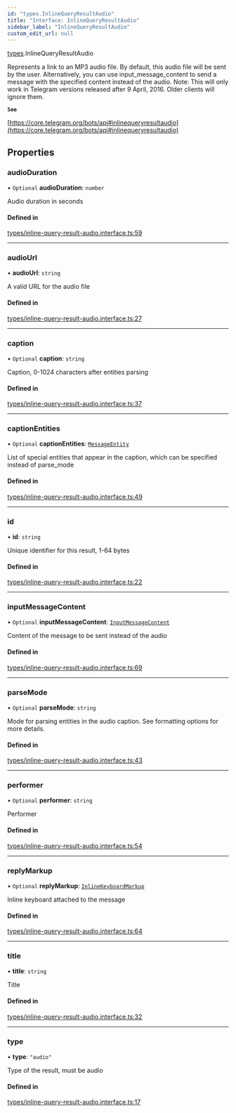 ```yaml
---
id: "types.InlineQueryResultAudio"
title: "Interface: InlineQueryResultAudio"
sidebar_label: "InlineQueryResultAudio"
custom_edit_url: null
---
```


[types](../modules/types.md).InlineQueryResultAudio

Represents a link to an MP3 audio file. By default, this audio file will be sent
by the user. Alternatively, you can use input_message_content to send a message
with the specified content instead of the audio.
Note: This will only work in Telegram versions released after 9 April, 2016.
Older clients will ignore them.

**`See`**

[https://core.telegram.org/bots/api#inlinequeryresultaudio](https://core.telegram.org/bots/api#inlinequeryresultaudio)

## Properties

### audioDuration

• `Optional` **audioDuration**: `number`

Audio duration in seconds

#### Defined in

[types/inline-query-result-audio.interface.ts:59](https://github.com/DeityLamb/telegramjs/blob/32b4cca/packages/common/lib/interfaces/types/inline-query-result-audio.interface.ts#L59)

___

### audioUrl

• **audioUrl**: `string`

A valid URL for the audio file

#### Defined in

[types/inline-query-result-audio.interface.ts:27](https://github.com/DeityLamb/telegramjs/blob/32b4cca/packages/common/lib/interfaces/types/inline-query-result-audio.interface.ts#L27)

___

### caption

• `Optional` **caption**: `string`

Caption, 0-1024 characters after entities parsing

#### Defined in

[types/inline-query-result-audio.interface.ts:37](https://github.com/DeityLamb/telegramjs/blob/32b4cca/packages/common/lib/interfaces/types/inline-query-result-audio.interface.ts#L37)

___

### captionEntities

• `Optional` **captionEntities**: [`MessageEntity`](types.MessageEntity.md)

List of special entities that appear in the caption, which can be specified
instead of parse_mode

#### Defined in

[types/inline-query-result-audio.interface.ts:49](https://github.com/DeityLamb/telegramjs/blob/32b4cca/packages/common/lib/interfaces/types/inline-query-result-audio.interface.ts#L49)

___

### id

• **id**: `string`

Unique identifier for this result, 1-64 bytes

#### Defined in

[types/inline-query-result-audio.interface.ts:22](https://github.com/DeityLamb/telegramjs/blob/32b4cca/packages/common/lib/interfaces/types/inline-query-result-audio.interface.ts#L22)

___

### inputMessageContent

• `Optional` **inputMessageContent**: [`InputMessageContent`](../modules/types.md#inputmessagecontent)

Content of the message to be sent instead of the audio

#### Defined in

[types/inline-query-result-audio.interface.ts:69](https://github.com/DeityLamb/telegramjs/blob/32b4cca/packages/common/lib/interfaces/types/inline-query-result-audio.interface.ts#L69)

___

### parseMode

• `Optional` **parseMode**: `string`

Mode for parsing entities in the audio caption. See formatting options for more
details.

#### Defined in

[types/inline-query-result-audio.interface.ts:43](https://github.com/DeityLamb/telegramjs/blob/32b4cca/packages/common/lib/interfaces/types/inline-query-result-audio.interface.ts#L43)

___

### performer

• `Optional` **performer**: `string`

Performer

#### Defined in

[types/inline-query-result-audio.interface.ts:54](https://github.com/DeityLamb/telegramjs/blob/32b4cca/packages/common/lib/interfaces/types/inline-query-result-audio.interface.ts#L54)

___

### replyMarkup

• `Optional` **replyMarkup**: [`InlineKeyboardMarkup`](types.InlineKeyboardMarkup.md)

Inline keyboard attached to the message

#### Defined in

[types/inline-query-result-audio.interface.ts:64](https://github.com/DeityLamb/telegramjs/blob/32b4cca/packages/common/lib/interfaces/types/inline-query-result-audio.interface.ts#L64)

___

### title

• **title**: `string`

Title

#### Defined in

[types/inline-query-result-audio.interface.ts:32](https://github.com/DeityLamb/telegramjs/blob/32b4cca/packages/common/lib/interfaces/types/inline-query-result-audio.interface.ts#L32)

___

### type

• **type**: ``"audio"``

Type of the result, must be audio

#### Defined in

[types/inline-query-result-audio.interface.ts:17](https://github.com/DeityLamb/telegramjs/blob/32b4cca/packages/common/lib/interfaces/types/inline-query-result-audio.interface.ts#L17)
